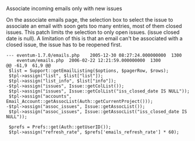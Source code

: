 Associate incoming emails only with new issues

On the associate emails page, the selection box to select the issue to associate an email with soon gets too many entries, most of them closed issues. This patch limits the selection to only open issues. (issue closed date is null). A limitation of this is that an email can't be associated with a closed issue, the issue has to be reopened first.

    --- eventum-1.7.0/emails.php    2005-12-30 08:27:24.000000000  1300
        eventum/emails.php  2006-02-22 12:21:59.000000000  1300
    @@ -61,9  61,9 @@
     $list = Support::getEmailListing($options, $pagerRow, $rows);
     $tpl->assign("list", $list["list"]);
     $tpl->assign("list_info", $list["info"]);
    -$tpl->assign("issues", Issue::getColList());
     $tpl->assign("issues", Issue::getColList("iss_closed_date IS NULL"));
     $tpl->assign("accounts", Email_Account::getAssocList(Auth::getCurrentProject()));
    -$tpl->assign("assoc_issues", Issue::getAssocList());
     $tpl->assign("assoc_issues", Issue::getAssocList("iss_closed_date IS NULL"));

     $prefs = Prefs::get(Auth::getUserID());
     $tpl->assign("refresh_rate", $prefs['emails_refresh_rate'] * 60);